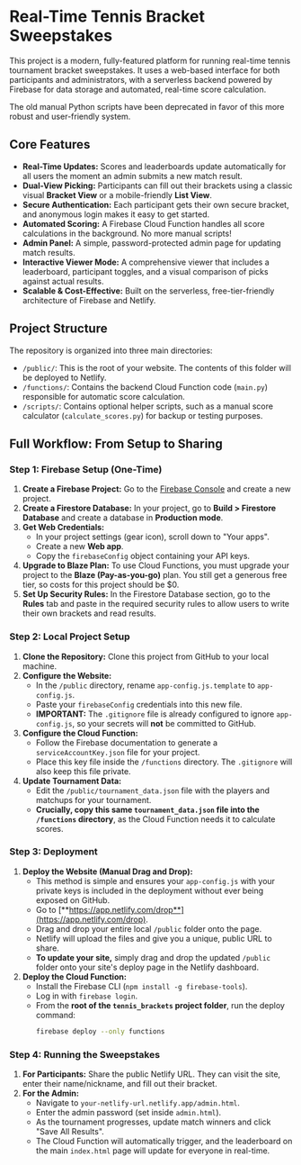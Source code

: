 # Real-Time Tennis Bracket Sweepstakes

This project is a modern, fully-featured platform for running real-time tennis tournament bracket sweepstakes. It uses a web-based interface for both participants and administrators, with a serverless backend powered by Firebase for data storage and automated, real-time score calculation.

The old manual Python scripts have been deprecated in favor of this more robust and user-friendly system.

## Core Features

* **Real-Time Updates:** Scores and leaderboards update automatically for all users the moment an admin submits a new match result.
* **Dual-View Picking:** Participants can fill out their brackets using a classic visual **Bracket View** or a mobile-friendly **List View**.
* **Secure Authentication:** Each participant gets their own secure bracket, and anonymous login makes it easy to get started.
* **Automated Scoring:** A Firebase Cloud Function handles all score calculations in the background. No more manual scripts!
* **Admin Panel:** A simple, password-protected admin page for updating match results.
* **Interactive Viewer Mode:** A comprehensive viewer that includes a leaderboard, participant toggles, and a visual comparison of picks against actual results.
* **Scalable & Cost-Effective:** Built on the serverless, free-tier-friendly architecture of Firebase and Netlify.

## Project Structure

The repository is organized into three main directories:

* `/public/`: This is the root of your website. The contents of this folder will be deployed to Netlify.
* `/functions/`: Contains the backend Cloud Function code (`main.py`) responsible for automatic score calculation.
* `/scripts/`: Contains optional helper scripts, such as a manual score calculator (`calculate_scores.py`) for backup or testing purposes.

## Full Workflow: From Setup to Sharing

### Step 1: Firebase Setup (One-Time)

1.  **Create a Firebase Project:** Go to the [Firebase Console](https://console.firebase.google.com/) and create a new project.
2.  **Create a Firestore Database:** In your project, go to **Build > Firestore Database** and create a database in **Production mode**.
3.  **Get Web Credentials:**
    * In your project settings (gear icon), scroll down to "Your apps".
    * Create a new **Web app**.
    * Copy the `firebaseConfig` object containing your API keys.
4.  **Upgrade to Blaze Plan:** To use Cloud Functions, you must upgrade your project to the **Blaze (Pay-as-you-go)** plan. You still get a generous free tier, so costs for this project should be $0.
5.  **Set Up Security Rules:** In the Firestore Database section, go to the **Rules** tab and paste in the required security rules to allow users to write their own brackets and read results.

### Step 2: Local Project Setup

1.  **Clone the Repository:** Clone this project from GitHub to your local machine.
2.  **Configure the Website:**
    * In the `/public` directory, rename `app-config.js.template` to `app-config.js`.
    * Paste your `firebaseConfig` credentials into this new file.
    * **IMPORTANT:** The `.gitignore` file is already configured to ignore `app-config.js`, so your secrets will **not** be committed to GitHub.
3.  **Configure the Cloud Function:**
    * Follow the Firebase documentation to generate a `serviceAccountKey.json` file for your project.
    * Place this key file inside the `/functions` directory. The `.gitignore` will also keep this file private.
4.  **Update Tournament Data:**
    * Edit the `/public/tournament_data.json` file with the players and matchups for your tournament.
    * **Crucially, copy this same `tournament_data.json` file into the `/functions` directory**, as the Cloud Function needs it to calculate scores.

### Step 3: Deployment

1.  **Deploy the Website (Manual Drag and Drop):**
    * This method is simple and ensures your `app-config.js` with your private keys is included in the deployment without ever being exposed on GitHub.
    * Go to [**https://app.netlify.com/drop**](https://app.netlify.com/drop).
    * Drag and drop your entire local `/public` folder onto the page.
    * Netlify will upload the files and give you a unique, public URL to share.
    * **To update your site,** simply drag and drop the updated `/public` folder onto your site's deploy page in the Netlify dashboard.
2.  **Deploy the Cloud Function:**
    * Install the Firebase CLI (`npm install -g firebase-tools`).
    * Log in with `firebase login`.
    * From the **root of the `tennis_brackets` project folder**, run the deploy command:
        ```bash
        firebase deploy --only functions
        ```

### Step 4: Running the Sweepstakes

1.  **For Participants:** Share the public Netlify URL. They can visit the site, enter their name/nickname, and fill out their bracket.
2.  **For the Admin:**
    * Navigate to `your-netlify-url.netlify.app/admin.html`.
    * Enter the admin password (set inside `admin.html`).
    * As the tournament progresses, update match winners and click "Save All Results".
    * The Cloud Function will automatically trigger, and the leaderboard on the main `index.html` page will update for everyone in real-time.
